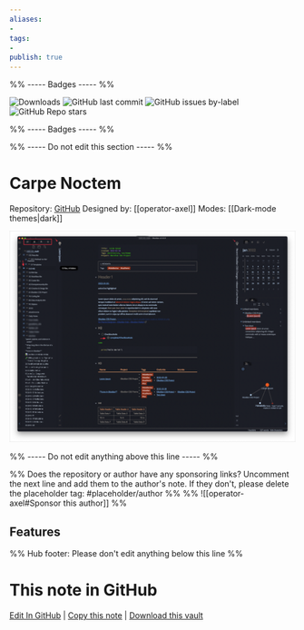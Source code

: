 ```yaml
---
aliases:
- 
tags: 
- 
publish: true
---
```


%% ----- Badges ----- %%

![Downloads](https://img.shields.io/badge/downloads-1522-573E7A?style=for-the-badge&logo=)
![GitHub last commit](https://img.shields.io/github/last-commit/operator-axel/obsdian_theme--Carpe_Noctem?color=573E7A&label=last%20update&logo=github&style=for-the-badge)
![GitHub issues by-label](https://img.shields.io/github/issues/operator-axel/obsdian_theme--Carpe_Noctem/help%20wanted?color=573E7A&logo=github&style=for-the-badge) 
![GitHub Repo stars](https://img.shields.io/github/stars/operator-axel/obsdian_theme--Carpe_Noctem?color=573E7A&logo=github&style=for-the-badge)

%% ----- Badges ----- %%

%% ----- Do not edit this section ----- %%

# Carpe Noctem

Repository: [GitHub](https://github.com/operator-axel/obsdian_theme--Carpe_Noctem)
Designed by: [[operator-axel]]
Modes: [[Dark-mode themes|dark]]



![screenshot](https://github.com/operator-axel/obsdian_theme--Carpe_Noctem/raw/main/screenshot.png)

%% ----- Do not edit anything above this line ----- %% 

%% Does the repository or author have any sponsoring links? Uncomment the next line and add them to the author's note. If they don't, please delete the placeholder tag: #placeholder/author %%
%% ![[operator-axel#Sponsor this author]] %%


## Features



%% Hub footer: Please don't edit anything below this line %%

# This note in GitHub

<span class="git-footer">[Edit In GitHub](https://github.dev/obsidian-community/obsidian-hub/blob/main/02%20-%20Community%20Expansions/02.05%20All%20Community%20Expansions/Themes/Carpe%20Noctem.md "git-hub-edit-note") | [Copy this note](https://raw.githubusercontent.com/obsidian-community/obsidian-hub/main/02%20-%20Community%20Expansions/02.05%20All%20Community%20Expansions/Themes/Carpe%20Noctem.md "git-hub-copy-note") | [Download this vault](https://github.com/obsidian-community/obsidian-hub/archive/refs/heads/main.zip "git-hub-download-vault") </span>
